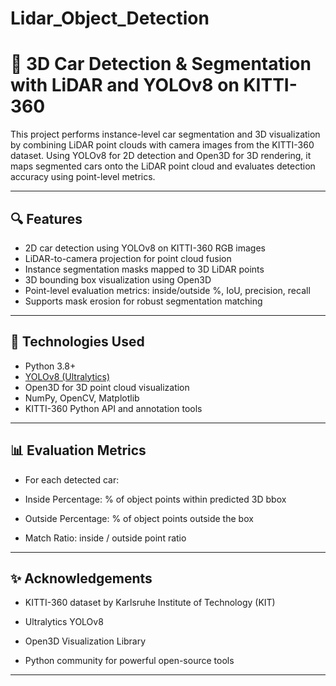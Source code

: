 # Lidar_Object_Detection
# 🚗 3D Car Detection & Segmentation with LiDAR and YOLOv8 on KITTI-360

This project performs instance-level car segmentation and 3D visualization by combining LiDAR point clouds with camera images from the KITTI-360 dataset. Using YOLOv8 for 2D detection and Open3D for 3D rendering, it maps segmented cars onto the LiDAR point cloud and evaluates detection accuracy using point-level metrics.

---

## 🔍 Features

- 2D car detection using YOLOv8 on KITTI-360 RGB images
- LiDAR-to-camera projection for point cloud fusion
- Instance segmentation masks mapped to 3D LiDAR points
- 3D bounding box visualization using Open3D
- Point-level evaluation metrics: inside/outside %, IoU, precision, recall
- Supports mask erosion for robust segmentation matching

---

## 🧠 Technologies Used

- Python 3.8+
- [YOLOv8 (Ultralytics)](https://github.com/ultralytics/ultralytics)
- Open3D for 3D point cloud visualization
- NumPy, OpenCV, Matplotlib
- KITTI-360 Python API and annotation tools

---

   
## 📊 Evaluation Metrics

- For each detected car:

- Inside Percentage: % of object points within predicted 3D bbox

- Outside Percentage: % of object points outside the box

- Match Ratio: inside / outside point ratio
  
---

## ✨ Acknowledgements

- KITTI-360 dataset by Karlsruhe Institute of Technology (KIT)

- Ultralytics YOLOv8

- Open3D Visualization Library
  
- Python community for powerful open-source tools
  
---
